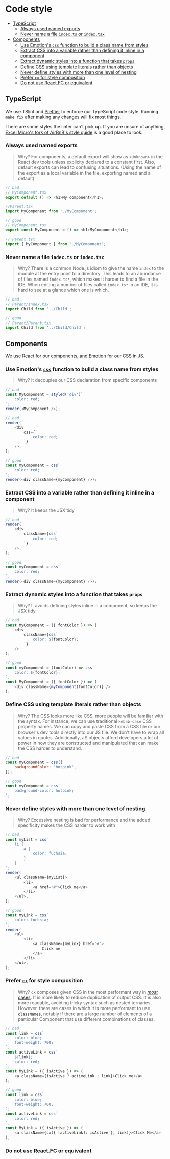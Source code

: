 # Code style

<!-- START doctoc generated TOC please keep comment here to allow auto update -->
<!-- DON'T EDIT THIS SECTION, INSTEAD RE-RUN doctoc TO UPDATE -->
<!-- Automatically created with yarn run createtoc and on push hook -->

-   [TypeScript](#typescript)
    -   [Always used named exports](#always-used-named-exports)
    -   [Never name a file `index.ts` or `index.tsx`](#never-name-a-file-indexts-or-indextsx)
-   [Components](#components)
    -   [Use Emotion's `css` function to build a class name from styles](#use-emotions-css-function-to-build-a-class-name-from-styles)
    -   [Extract CSS into a variable rather than defining it inline in a component](#extract-css-into-a-variable-rather-than-defining-it-inline-in-a-component)
    -   [Extract dynamic styles into a function that takes `props`](#extract-dynamic-styles-into-a-function-that-takes-props)
    -   [Define CSS using template literals rather than objects](#define-css-using-template-literals-rather-than-objects)
    -   [Never define styles with more than one level of nesting](#never-define-styles-with-more-than-one-level-of-nesting)
    -   [Prefer `cx` for style composition](#prefer-cx-for-style-composition)
    -   [Do not use React.FC or equivalent](#do-not-use-reactfc-or-equivalent)

<!-- END doctoc generated TOC please keep comment here to allow auto update -->

## TypeScript

We use TSlint and [Prettier](https://prettier.io/) to enforce our TypeScript code style.
Running `make fix` after making any changes will fix most things.

There are some styles the linter can't pick up. If you are unsure of anything, [Excel Micro's fork of AirBnB's style
guide](https://github.com/excelmicro/typescript) is a good place to look.

### Always used named exports

> Why? For components, a default export will show as `<Unknown>` in the React dev tools unless explicity declared to a constant first. Also, default exports can lead to confusing situations. (Using the name of the export as a local variable in the file, exporting named and a default)

```js
// bad
// MyComponent.tsx
export default () => <h1>My component</h1>;

//Parent.tsx
import MyComponent from './MyComponent';
```

```js
// good
// MyComponent.tsx
export const MyComponent = () => <h1>MyComponent</h1>;

// Parent.tsx
import { MyComponent } from './MyComponent';
```

### Never name a file `index.ts` or `index.tsx`

> Why? There is a common Node.js idiom to give the name `index` to the module at the entry point to a directory. This leads to an abundance of files named `index.ts*`, which makes it
> harder to find a file in the IDE. When editing a number of files called `index.ts*` in an IDE, it is hard to see at a glance which one is which.

```js
// bad
// Parent/index.tsx
import Child from '../Child';
```

```js
// good
// Parent/Parent.tsx
import Child from '../Child/Child';
```

## Components

We use [React](https://reactjs.org/) for our components, and [Emotion](https://emotion.sh/) for our CSS in JS.

### Use Emotion's [`css`](https://emotion.sh/docs/@emotion/css#css) function to build a class name from styles

> Why? It decouples our CSS declaration from specific components

```js
// bad
const MyComponent = styled('div')`
	color: red;
`;
render(<MyComponent />);

// bad
render(
	<div
		css={`
			color: red;
		`}
	/>,
);

// good
const myComponent = css`
	color: red;
`;
render(<div className={myComponent} />);
```

### Extract CSS into a variable rather than defining it inline in a component

> Why? It keeps the JSX tidy

```js
// bad
render(
	<div
		className={css`
			color: red;
		`}
	/>,
);

// good
const myComponent = css`
	color: red;
`;
render(<div className={myComponent} />);
```

### Extract dynamic styles into a function that takes `props`

> Why? It avoids defining styles inline in a component, so keeps the JSX tidy

```js
// bad
const MyComponent = ({ fontColor }) => (
	<div
		className={css`
			color: ${fontColor};
		`}
	/>
);

// good
const myComponent = (fontColor) => css`
	color: ${fontColor};
`;
const MyComponent = ({ fontColor }) => (
	<div className={myComponent(fontColor)} />
);
```

### Define CSS using template literals rather than objects

> Why? The CSS looks more like CSS, more people will be familiar with the syntax. For instance, we can use traditional `kebab-case` CSS property names. We can copy and paste CSS from a CSS file or our browser's dev tools directly into our JS file. We don't have to wrap all values in quotes. Additionally, JS objects afford developers a lot of power in how they are constructed and manipulated that can make the CSS harder to understand.

```js
// bad
const myComponent = css({
	backgroundColor: 'hotpink',
});

// good
const myComponent = css`
	background-color: hotpink;
`;
```

### Never define styles with more than one level of nesting

> Why? Excessive nesting is bad for performance and the added specificity makes the CSS harder to work with

```js
// bad
const myList = css`
	li {
		a {
			color: fuchsia;
		}
	}
`;
render(
	<ul className={myList}>
		<li>
			<a href="#">Click me</a>
		</li>
	</ul>,
);

// good
const myLink = css`
	color: fuchsia;
`;
render(
	<ul>
		<li>
			<a className={myLink} href="#">
				Click me
			</a>
		</li>
	</ul>,
);
```

### Prefer [`cx`](https://emotion.sh/docs/@emotion/css#cx) for style composition

> Why? `cx` composes given CSS in the most performant way in [_most_ cases](https://github.com/guardian/dotcom-rendering/pull/126#discussion_r209999843). It is more likely to reduce duplication of output CSS. It is also more readable, avoiding tricky syntax such as nested ternaries. However, there are cases in which it is more performant to use [`classNames`](https://github.com/JedWatson/classnames), notably if there are a large number of elements of a particular Component that use different combinations of classes.

```js
// bad
const link = css`
	color: blue;
	font-weight: 700;
`;
const activeLink = css`
	${link};
	color: red;
`;
const MyLink = ({ isActive }) => (
	<a className={isActive ? activeLink : link}>Click me</a>
);

// good
const link = css`
	color: blue;
	font-weight: 700;
`;
const activeLink = css`
	color: red;
`;
const MyLink = ({ isActive }) => (
	<a className={cx({ [activeLink]: isActive }, link)}>Click Me</a>
);
```

### Do not use React.FC or equivalent
